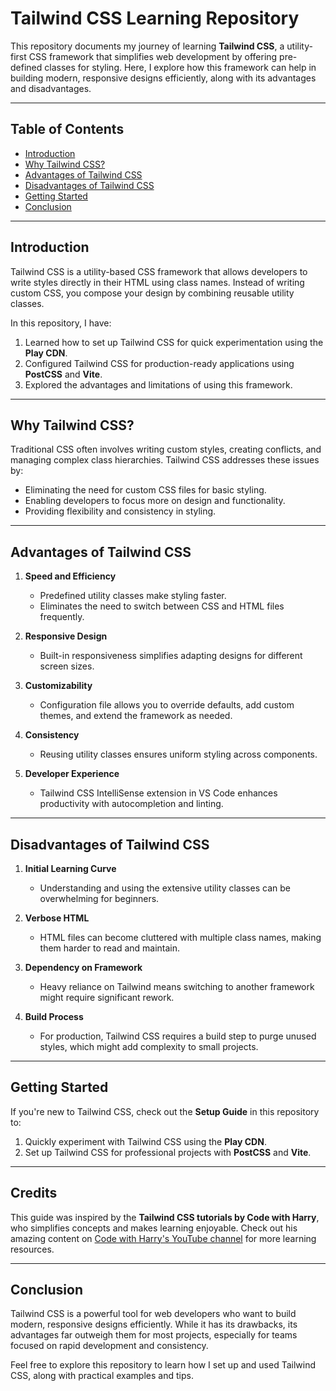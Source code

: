 # Tailwind CSS Learning Repository

This repository documents my journey of learning **Tailwind CSS**, a utility-first CSS framework that simplifies web development by offering pre-defined classes for styling. Here, I explore how this framework can help in building modern, responsive designs efficiently, along with its advantages and disadvantages.

---

## Table of Contents

- [Introduction](#introduction)
- [Why Tailwind CSS?](#why-tailwind-css)
- [Advantages of Tailwind CSS](#advantages-of-tailwind-css)
- [Disadvantages of Tailwind CSS](#disadvantages-of-tailwind-css)
- [Getting Started](#getting-started)
- [Conclusion](#conclusion)

---

## Introduction

Tailwind CSS is a utility-based CSS framework that allows developers to write styles directly in their HTML using class names. Instead of writing custom CSS, you compose your design by combining reusable utility classes.

In this repository, I have:

1. Learned how to set up Tailwind CSS for quick experimentation using the **Play CDN**.
2. Configured Tailwind CSS for production-ready applications using **PostCSS** and **Vite**.
3. Explored the advantages and limitations of using this framework.

---

## Why Tailwind CSS?

Traditional CSS often involves writing custom styles, creating conflicts, and managing complex class hierarchies. Tailwind CSS addresses these issues by:

- Eliminating the need for custom CSS files for basic styling.
- Enabling developers to focus more on design and functionality.
- Providing flexibility and consistency in styling.

---

## Advantages of Tailwind CSS

1. **Speed and Efficiency**

   - Predefined utility classes make styling faster.
   - Eliminates the need to switch between CSS and HTML files frequently.

2. **Responsive Design**

   - Built-in responsiveness simplifies adapting designs for different screen sizes.

3. **Customizability**

   - Configuration file allows you to override defaults, add custom themes, and extend the framework as needed.

4. **Consistency**

   - Reusing utility classes ensures uniform styling across components.

5. **Developer Experience**
   - Tailwind CSS IntelliSense extension in VS Code enhances productivity with autocompletion and linting.

---

## Disadvantages of Tailwind CSS

1. **Initial Learning Curve**

   - Understanding and using the extensive utility classes can be overwhelming for beginners.

2. **Verbose HTML**

   - HTML files can become cluttered with multiple class names, making them harder to read and maintain.

3. **Dependency on Framework**

   - Heavy reliance on Tailwind means switching to another framework might require significant rework.

4. **Build Process**
   - For production, Tailwind CSS requires a build step to purge unused styles, which might add complexity to small projects.

---

## Getting Started

If you're new to Tailwind CSS, check out the **Setup Guide** in this repository to:

1. Quickly experiment with Tailwind CSS using the **Play CDN**.
2. Set up Tailwind CSS for professional projects with **PostCSS** and **Vite**.

---

## Credits

This guide was inspired by the **Tailwind CSS tutorials by Code with Harry**, who simplifies concepts and makes learning enjoyable. Check out his amazing content on [Code with Harry's YouTube channel](https://www.youtube.com/@CodeWithHarry) for more learning resources.

---

## Conclusion

Tailwind CSS is a powerful tool for web developers who want to build modern, responsive designs efficiently. While it has its drawbacks, its advantages far outweigh them for most projects, especially for teams focused on rapid development and consistency.

Feel free to explore this repository to learn how I set up and used Tailwind CSS, along with practical examples and tips.
